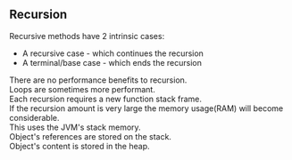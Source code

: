 ## Recursion

Recursive methods have 2 intrinsic cases:
- A recursive case - which continues the recursion
- A terminal/base case - which ends the recursion

There are no performance benefits to recursion.    
Loops are sometimes more performant.  
Each recursion requires a new function stack frame.  
If the recursion amount is very large the memory usage(RAM) will become considerable.  
This uses the JVM's stack memory.  
Object's references are stored on the stack.  
Object's content is stored in the heap.  

